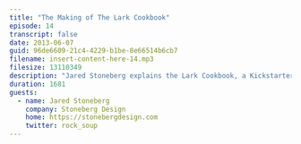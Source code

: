 ```yaml
---
title: "The Making of The Lark Cookbook"
episode: 14
transcript: false
date: 2013-06-07
guid: 96de6609-21c4-4229-b1be-8e66514b6cb7
filename: insert-content-here-14.mp3
filesize: 13110349
description: "Jared Stoneberg explains the Lark Cookbook, a Kickstarter print/digital project powered by structured content."
duration: 1681
guests: 
  - name: Jared Stoneberg
    company: Stoneberg Design
    home: https://stonebergdesign.com
    twitter: rock_soup
---
```

